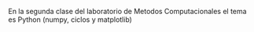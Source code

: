 
En la segunda clase del laboratorio de Metodos Computacionales el tema es Python (numpy, ciclos y matplotlib)
